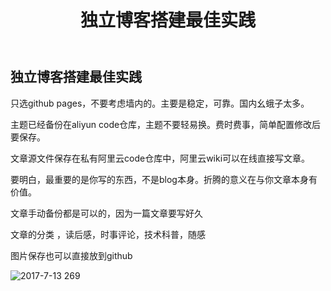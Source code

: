 ﻿---
layout: post
title:  "独立博客搭建最佳实践"
image: https://user-images.githubusercontent.com/2377148/187035735-24b6ce9b-1d20-46a1-a771-e003f5a3c1f3.JPG
categories: [ Lifestyle ]
tags: [ GitHub ]
rating: 4.5
---
## 独立博客搭建最佳实践

只选github pages，不要考虑墙内的。主要是稳定，可靠。国内幺蛾子太多。

主题已经备份在aliyun code仓库，主题不要轻易换。费时费事，简单配置修改后要保存。

文章源文件保存在私有阿里云code仓库中，阿里云wiki可以在线直接写文章。

要明白，最重要的是你写的东西，不是blog本身。折腾的意义在与你文章本身有价值。

文章手动备份都是可以的，因为一篇文章要写好久

文章的分类 ，读后感，时事评论，技术科普，随感

图片保存也可以直接放到github

![2017-7-13 269](https://user-images.githubusercontent.com/2377148/187035735-24b6ce9b-1d20-46a1-a771-e003f5a3c1f3.JPG)
